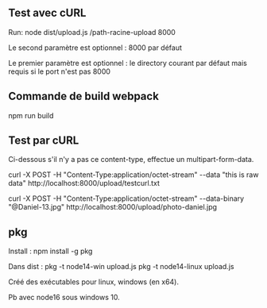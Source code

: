 
## Test avec cURL

Run: node dist/upload.js /path-racine-upload 8000

Le second paramètre est optionnel : 8000 par défaut

Le premier paramètre est optionnel : le directory courant par défaut mais requis si le port n'est pas 8000

## Commande de build webpack 
npm run build

## Test par cURL

Ci-dessous s'il n'y a pas ce content-type, effectue un multipart-form-data.

curl -X POST -H "Content-Type:application/octet-stream" --data "this is raw data" http://localhost:8000/upload/testcurl.txt

curl -X POST -H "Content-Type:application/octet-stream" --data-binary "@Daniel-13.jpg" http://localhost:8000/upload/photo-daniel.jpg

## pkg
 Install : npm install -g pkg

 Dans dist : 
 pkg -t node14-win upload.js
 pkg -t node14-linux upload.js

 Créé des exécutables pour linux, windows (en x64).

 Pb avec node16 sous windows 10.
 
 